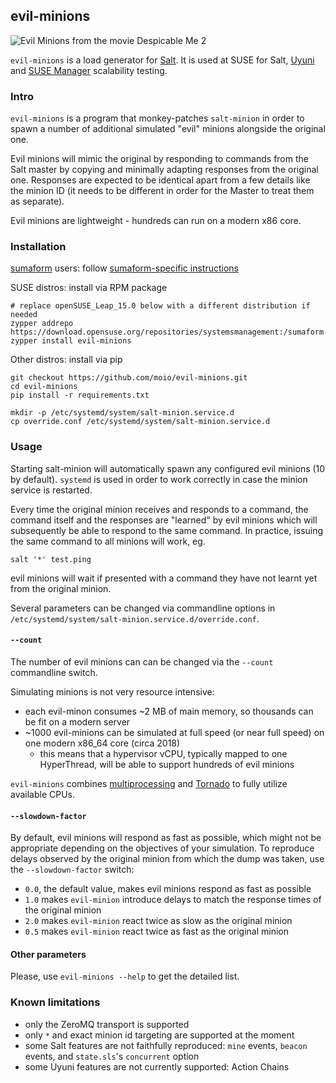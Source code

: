 ## evil-minions

![Evil Minions from the movie Despicable Me 2](https://vignette3.wikia.nocookie.net/despicableme/images/5/52/Screenshot_2016-02-10-01-09-16.jpg/revision/latest?cb=20161028002525)

`evil-minions` is a load generator for [Salt](https://github.com/saltstack/salt). It is used at SUSE for Salt, [Uyuni](https://www.uyuni-project.org/) and [SUSE Manager](https://www.suse.com/products/suse-manager/) scalability testing.

### Intro

`evil-minions` is a program that monkey-patches `salt-minion` in order to spawn a number of additional simulated "evil" minions alongside the original one.

Evil minions will mimic the original by responding to commands from the Salt master by copying and minimally adapting responses from the original one. Responses are expected to be identical apart from a few details like the minion ID (it needs to be different in order for the Master to treat them as separate).

Evil minions are lightweight - hundreds can run on a modern x86 core.

### Installation

[sumaform](https://github.com/moio/sumaform) users: follow [sumaform-specific instructions](https://github.com/moio/sumaform/blob/master/README_ADVANCED.md#evil-minions-load-generator)

SUSE distros: install via RPM package
```
# replace openSUSE_Leap_15.0 below with a different distribution if needed
zypper addrepo https://download.opensuse.org/repositories/systemsmanagement:/sumaform:/tools/openSUSE_Leap_15.0/systemsmanagement:sumaform:tools.repo
zypper install evil-minions
```

Other distros: install via pip
```
git checkout https://github.com/moio/evil-minions.git
cd evil-minions
pip install -r requirements.txt

mkdir -p /etc/systemd/system/salt-minion.service.d
cp override.conf /etc/systemd/system/salt-minion.service.d
```

### Usage

Starting salt-minion will automatically spawn any configured evil minions (10 by default). `systemd` is used in order to work correctly in case the minion service is restarted.

Every time the original minion receives and responds to a command, the command itself and the responses are "learned" by evil minions which will subsequently be able to respond to the same command. In practice, issuing the same command to all minions will work, eg.

`salt '*' test.ping`

evil minions will wait if presented with a command they have not learnt yet from the original minion.

Several parameters can be changed via commandline options in `/etc/systemd/system/salt-minion.service.d/override.conf`.

#### `--count` <number of evil minions>

The number of evil minions can can be changed via the `--count` commandline switch.

Simulating minions is not very resource intensive:
 - each evil-minon consumes ~2 MB of main memory, so thousands can be fit on a modern server
 - ~1000 evil-minions can be simulated at full speed (or near full speed) on one modern x86_64 core (circa 2018)
   - this means that a hypervisor vCPU, typically mapped to one HyperThread, will be able to support hundreds of evil minions

`evil-minions` combines [multiprocessing](https://docs.python.org/3.4/library/multiprocessing.html) and [Tornado](https://www.tornadoweb.org/en/stable/) to fully utilize available CPUs.

#### `--slowdown-factor` <number>

By default, evil minions will respond as fast as possible, which might not be appropriate depending on the objectives of your simulation. To reproduce delays observed by the original minion from which the dump was taken, use the `--slowdown-factor` switch:
 - `0.0`, the default value, makes evil minions respond as fast as possible
 - `1.0` makes `evil-minion` introduce delays to match the response times of the original minion
 - `2.0` makes `evil-minion` react twice as slow as the original minion
 - `0.5` makes `evil-minion` react twice as fast as the original minion

#### Other parameters

Please, use `evil-minions --help` to get the detailed list.

### Known limitations
 - only the ZeroMQ transport is supported
 - only `*` and exact minion id targeting are supported at the moment
 - some Salt features are not faithfully reproduced: `mine` events, `beacon` events, and `state.sls`'s `concurrent` option
 - some Uyuni features are not currently supported: Action Chains
